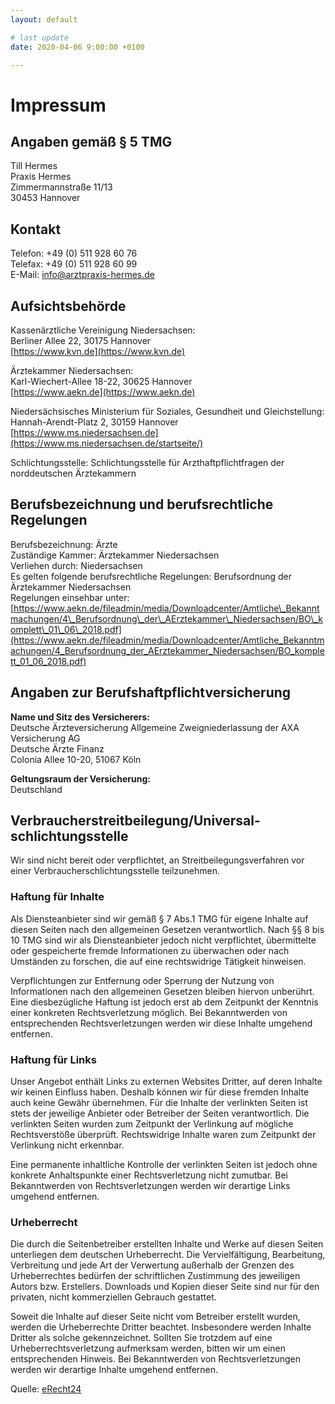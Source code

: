 ```yaml
---
layout: default

# last update
date: 2020-04-06 9:00:00 +0100

---
```


Impressum
=========

Angaben gemäß § 5 TMG
---------------------

Till Hermes  
Praxis Hermes  
Zimmermannstraße 11/13  
30453 Hannover

Kontakt
-------

Telefon: +49 (0) 511 928 60 76  
Telefax: +49 (0) 511 928 60 99  
E-Mail: [info@arztpraxis-hermes.de](mailto:info@arztpraxis-hermes.de)

Aufsichtsbehörde
----------------

Kassenärztliche Vereinigung Niedersachsen:  
Berliner Allee 22, 30175 Hannover  
[https://www.kvn.de](https://www.kvn.de)  

Ärztekammer Niedersachsen:  
Karl-Wiechert-Allee 18-22, 30625 Hannover  
[https://www.aekn.de](https://www.aekn.de)  

Niedersächsisches Ministerium für Soziales, Gesundheit und Gleichstellung:  
Hannah-Arendt-Platz 2, 30159 Hannover  
[https://www.ms.niedersachsen.de](https://www.ms.niedersachsen.de/startseite/)

Schlichtungsstelle: Schlichtungsstelle für Arzthaftpflichtfragen der norddeutschen Ärztekammern  

Berufsbezeichnung und berufsrechtliche Regelungen
-------------------------------------------------

Berufsbezeichnung: Ärzte  
Zuständige Kammer: Ärztekammer Niedersachsen  
Verliehen durch: Niedersachsen  
Es gelten folgende berufsrechtliche Regelungen: Berufsordnung der Ärztekammer Niedersachsen  
Regelungen einsehbar unter:  
[https://www.aekn.de/fileadmin/media/Downloadcenter/Amtliche\_Bekanntmachungen/4\_Berufsordnung\_der\_AErztekammer\_Niedersachsen/BO\_komplett\_01\_06\_2018.pdf](https://www.aekn.de/fileadmin/media/Downloadcenter/Amtliche_Bekanntmachungen/4_Berufsordnung_der_AErztekammer_Niedersachsen/BO_komplett_01_06_2018.pdf)

Angaben zur Berufshaftpflichtversicherung
-----------------------------------------

**Name und Sitz des Versicherers:**  
Deutsche Ärzteversicherung Allgemeine Zweigniederlassung der AXA Versicherung AG  
Deutsche Ärzte Finanz  
Colonia Allee 10-20, 51067 Köln

**Geltungsraum der Versicherung:**  
Deutschland

Verbraucher­streit­beilegung/Universal­schlichtungs­stelle
----------------------------------------------------------

Wir sind nicht bereit oder verpflichtet, an Streitbeilegungsverfahren vor einer Verbraucherschlichtungsstelle teilzunehmen.

### Haftung für Inhalte

Als Diensteanbieter sind wir gemäß § 7 Abs.1 TMG für eigene Inhalte auf diesen Seiten nach den allgemeinen Gesetzen verantwortlich. Nach §§ 8 bis 10 TMG sind wir als Diensteanbieter jedoch nicht verpflichtet, übermittelte oder gespeicherte fremde Informationen zu überwachen oder nach Umständen zu forschen, die auf eine rechtswidrige Tätigkeit hinweisen.

Verpflichtungen zur Entfernung oder Sperrung der Nutzung von Informationen nach den allgemeinen Gesetzen bleiben hiervon unberührt. Eine diesbezügliche Haftung ist jedoch erst ab dem Zeitpunkt der Kenntnis einer konkreten Rechtsverletzung möglich. Bei Bekanntwerden von entsprechenden Rechtsverletzungen werden wir diese Inhalte umgehend entfernen.

### Haftung für Links

Unser Angebot enthält Links zu externen Websites Dritter, auf deren Inhalte wir keinen Einfluss haben. Deshalb können wir für diese fremden Inhalte auch keine Gewähr übernehmen. Für die Inhalte der verlinkten Seiten ist stets der jeweilige Anbieter oder Betreiber der Seiten verantwortlich. Die verlinkten Seiten wurden zum Zeitpunkt der Verlinkung auf mögliche Rechtsverstöße überprüft. Rechtswidrige Inhalte waren zum Zeitpunkt der Verlinkung nicht erkennbar.

Eine permanente inhaltliche Kontrolle der verlinkten Seiten ist jedoch ohne konkrete Anhaltspunkte einer Rechtsverletzung nicht zumutbar. Bei Bekanntwerden von Rechtsverletzungen werden wir derartige Links umgehend entfernen.

### Urheberrecht

Die durch die Seitenbetreiber erstellten Inhalte und Werke auf diesen Seiten unterliegen dem deutschen Urheberrecht. Die Vervielfältigung, Bearbeitung, Verbreitung und jede Art der Verwertung außerhalb der Grenzen des Urheberrechtes bedürfen der schriftlichen Zustimmung des jeweiligen Autors bzw. Erstellers. Downloads und Kopien dieser Seite sind nur für den privaten, nicht kommerziellen Gebrauch gestattet.

Soweit die Inhalte auf dieser Seite nicht vom Betreiber erstellt wurden, werden die Urheberrechte Dritter beachtet. Insbesondere werden Inhalte Dritter als solche gekennzeichnet. Sollten Sie trotzdem auf eine Urheberrechtsverletzung aufmerksam werden, bitten wir um einen entsprechenden Hinweis. Bei Bekanntwerden von Rechtsverletzungen werden wir derartige Inhalte umgehend entfernen.

Quelle: [eRecht24](https://www.e-recht24.de)
